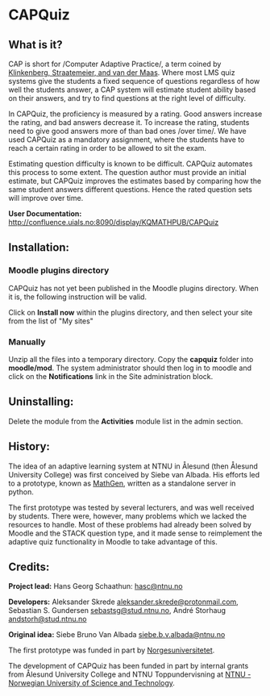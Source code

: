 # CAPQuiz

## What is it?

CAP is short for /Computer Adaptive Practice/, a term coined by [Klinkenberg, Straatemeier, and van der Maas](https://www.sciencedirect.com/science/article/pii/S0360131511000418). Where most LMS quiz systems give the students a fixed sequence of questions regardless of how well the students answer, a CAP system will estimate student ability based on their answers, and try to find questions at the right level of difficulty.

In CAPQuiz, the proficiency is measured by a rating.  Good answers increase the rating, and bad answers decrease it.  To increase the rating, students need to give good answers more of than bad ones /over time/.  We have used CAPQuiz as a mandatory assignment, where the students have to reach a certain rating in order to be allowed to sit the exam.

Estimating question difficulty is known to be difficult. CAPQuiz automates this process to some extent. The question author must provide an initial estimate, but CAPQuiz improves the estimates based by comparing how the same student answers different questions. Hence the rated question sets will improve over time.

**User Documentation:** http://confluence.uials.no:8090/display/KQMATHPUB/CAPQuiz

## Installation:

### Moodle plugins directory

CAPQuiz has not yet been published in the Moodle plugins directory.
When it is, the following instruction will be valid.

Click on **Install now** within the plugins directory, and then select your site from the list of "My sites"

### Manually
Unzip all the files into a temporary directory.
Copy the **capquiz** folder into **moodle/mod**.
The system administrator should then log in to moodle and click on the **Notifications** link in the Site administration
block.

## Uninstalling:
Delete the module from the **Activities** module list in the admin section.

## History:
The idea of an adaptive learning system at NTNU in Ålesund (then Ålesund University College) was first conceived by Siebe van Albada.  His efforts led to a prototype, known as [MathGen](https://github.com/MathGen/oppgavegenerator), written as a standalone server in python.

The first prototype was tested by several lecturers, and was well received by students. There were, however, many problems which we lacked the resources to handle. Most of these problems had already been solved by Moodle and the STACK question type, and it made sense to reimplement the adaptive quiz functionality in Moodle to take advantage of this.

## Credits:
**Project lead:** Hans Georg Schaathun: <hasc@ntnu.no>

**Developers:**
Aleksander Skrede <aleksander.skrede@protonmail.com>,
Sebastian S. Gundersen <sebastsg@stud.ntnu.no>,
André Storhaug <andstorh@stud.ntnu.no>

**Original idea:**
Siebe Bruno Van Albada <siebe.b.v.albada@ntnu.no>

The first prototype was funded in part by
[Norgesuniversitetet](https://norgesuniversitetet.no/).

The development of CAPQuiz has been funded in part by internal grants from Ålesund University College and NTNU Toppundervisning at [NTNU - Norwegian University of Science and Technology](http://www.ntnu.no).

